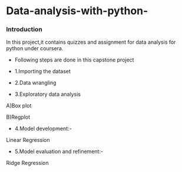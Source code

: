 # Data-analysis-with-python-

### Introduction 

In this project,it contains quizzes and assignment for data analysis for python under coursera.

- Following steps are done in this capstone project

- 1.Importing the dataset 

- 2.Data wrangling 

- 3.Exploratory data analysis 

A)Box plot

B)Regplot

- 4.Model development:-

Linear Regression 

- 5.Model evaluation and refinement:-

Ridge Regression 
